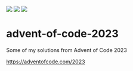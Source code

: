 ![](https://img.shields.io/badge/day%20📅-1-blue)
![](https://img.shields.io/badge/days%20completed-0-red)
![](https://img.shields.io/badge/stars%20⭐-0-yellow)

# advent-of-code-2023

Some of my solutions from Advent of Code 2023

https://adventofcode.com/2023
